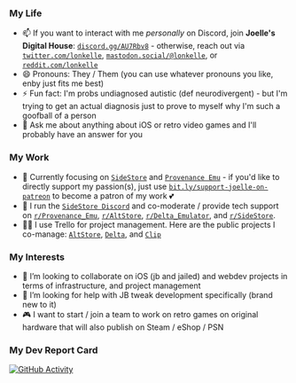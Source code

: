 ### My Life

- 📫 If you want to interact with me *personally* on Discord, join **Joelle's Digital House**: [`discord.gg/AU7Rbv8`](https://bit.ly/joelles-digital-house-discord-invite) - otherwise, reach out via [`twitter.com/lonkelle`](https://bit.ly/lonkelle-twitter), [`mastodon.social/@lonkelle`](https://bit.ly/lonkelle-mastodon), or [`reddit.com/lonkelle`](https://bit.ly/lonkelle-reddit-profile)
- 😄 Pronouns: They / Them (you can use whatever pronouns you like, enby just fits me best)
- ⚡ Fun fact: I'm probs undiagnosed autistic (def neurodivergent) - but I'm trying to get an actual diagnosis just to prove to myself why I'm such a goofball of a person
- 💬 Ask me about anything about iOS or retro video games and I'll probably have an answer for you

### My Work

- 🔭 Currently focusing on [`SideStore`](https://bit.ly/sidestore-twitter) and [`Provenance Emu`](https://bit.ly/provenance-twitter) - if you'd like to directly support my passion(s), just use [`bit.ly/support-joelle-on-patreon`](https://bit.ly/support-joellestickney-on-patreon) to become a patron of my work 💕
- 🌱 I run the [`SideStore Discord`](https://bit.ly/altmember-delta-general-chat) and co-moderate / provide tech support on [`r/Provenance_Emu`](https://bit.ly/provenance-reddit), [`r/AltStore`](https://bit.ly/altstore-reddit), [`r/Delta_Emulator`](https://bit.ly/delta-reddit), and [`r/SideStore`](https://bit.ly/sidestore-reddit).
- 👩‍💼 I use Trello for project management. Here are the public projects I co-manage: [`AltStore`](https://bit.ly/altstore-features), [`Delta`](https://bit.ly/delta-features), and [`Clip`](https://bit.ly/clip-features)

### My Interests

- 👯 I’m looking to collaborate on iOS (jb and jailed) and webdev projects in terms of infrastructure, and project management
- 🤔 I’m looking for help with JB tweak development specifically (brand new to it)
- 🎮 I want to start / join a team to work on retro games on original hardware that will also publish on Steam / eShop / PSN

### My Dev Report Card

[![GitHub Activity](https://github-readme-stats.vercel.app/api?username=lonkelle&count_private=true&theme=dark&show_icons=true&icon_color=0BE7EE&hide_border=true)](https://github.com/anuraghazra/github-readme-stats)
